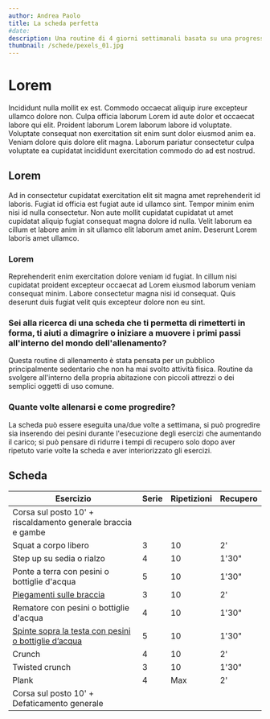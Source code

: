 ```yaml
---
author: Andrea Paolo
title: La scheda perfetta
#date: 
description: Una routine di 4 giorni settimanali basata su una progressione di 3 settimane che si ripetono all'infinito
thumbnail: /schede/pexels_01.jpg
---
```


# Lorem
Incididunt nulla mollit ex est. Commodo occaecat aliquip irure excepteur ullamco dolore non. Culpa officia laborum Lorem id aute dolor et occaecat labore qui elit. Proident laborum Lorem laborum labore id voluptate. Voluptate consequat non exercitation sit enim sunt dolor eiusmod anim ea. Veniam dolore quis dolore elit magna. Laborum pariatur consectetur culpa voluptate ea cupidatat incididunt exercitation commodo do ad est nostrud.

## Lorem
Ad in consectetur cupidatat exercitation elit sit magna amet reprehenderit id laboris. Fugiat id officia est fugiat aute id ullamco sint. Tempor minim enim nisi id nulla consectetur. Non aute mollit cupidatat cupidatat ut amet cupidatat aliquip fugiat consequat magna dolore id nulla. Velit laborum ea cillum et labore anim in sit ullamco elit laborum amet anim. Deserunt Lorem laboris amet ullamco.

### Lorem
Reprehenderit enim exercitation dolore veniam id fugiat. In cillum nisi cupidatat proident excepteur occaecat ad Lorem eiusmod laborum veniam consequat minim. Labore consectetur magna nisi id consequat. Quis deserunt duis fugiat velit quis excepteur dolore non eu sint.

### Sei alla ricerca di una scheda che ti permetta di rimetterti in forma, ti aiuti a dimagrire o iniziare a muovere i primi passi all'interno del mondo dell'allenamento?

Questa routine di allenamento è stata pensata per un pubblico principalmente sedentario che non ha mai svolto attività fisica. Routine da svolgere all'interno della propria abitazione con piccoli attrezzi o dei semplici oggetti di uso comune.

### Quante volte allenarsi e come progredire? 
La scheda può essere eseguita una/due volte a settimana, si può progredire sia inserendo dei pesini durante l'esecuzione degli esercizi che aumentando il carico; si può pensare di ridurre i tempi di recupero solo dopo aver ripetuto varie volte la scheda e aver interiorizzato gli esercizi.

## Scheda

|Esercizio|Serie|Ripetizioni|Recupero|
|-|-|-|-|
|Corsa sul posto 10' + riscaldamento generale braccia e gambe||||
|Squat a corpo libero|3|10|2'|
|Step up su sedia o rialzo|4|10|1'30"|
|Ponte a terra con pesini o bottiglie d'acqua|5|10|1'30"|
|[Piegamenti sulle braccia](https://www.instagram.com/p/Ca7Qx1tsd13/)|3|10|2'|
|Rematore con pesini o bottiglie d'acqua|4|10|1'30"|
|[Spinte sopra la testa con pesini o bottiglie d&rsquo;acqua](https://www.instagram.com/p/CddXr_lDsDQ/)|5|10|1'30"|
|Crunch|4|10|2'|
|Twisted crunch|3|10|1'30"|
|Plank|4|Max|2'|
|Corsa sul posto 10' + Defaticamento generale|||